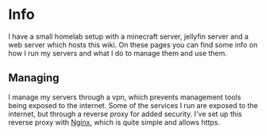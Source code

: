 # Info

I have a small homelab setup with a minecraft server, jellyfin server and a web server which hosts this wiki. On these pages you can find some info on how I run my servers and what I do to manage them and use them.

## Managing

I manage my servers through a vpn, which prevents management tools being exposed to the internet. Some of the services I run are exposed to the internet, but through a reverse proxy for added security. I've set up this reverse proxy with [Nginx](/wiki/servers/nginx), which is quite simple and allows https.
